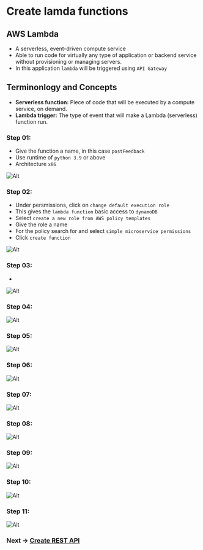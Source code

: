 # Create lamda functions

## AWS Lambda
- A serverless, event-driven compute service
- Able to run code for virtually any type of application or backend service without provisioning or managing servers.
- In this application `lambda` will be triggered using `API Gateway` 

## Terminonlogy and Concepts
- **Serverless function:** Piece of code that will be executed by a compute service, on demand.
- **Lambda trigger:** The type of event that will make a Lambda (serverless) function run. 

### Step 01:
- Give the function a name, in this case `postFeedback`
- Use runtime of `python 3.9` or above
- Architecture `x86`

![Alt](../img/assets_lambda/lambda01.gif)

### Step 02:
- Under persmissions, click on `change default execution role`
- This gives the `lambda function` basic access to `dynamoDB`
- Select `create a new role from AWS policy templates`
- Give the role a name
- For the policy search for and select `simple microservice permissions`
- Click `create function`

![Alt](../img/assets_lambda/lambda02.gif)

### Step 03:
- 

![Alt](../img/assets_lambda/lambda03.gif)

### Step 04:
![Alt](../img/assets_lambda/lambda04.gif)

### Step 05:
![Alt](../img/assets_lambda/lambda05.gif)

### Step 06:
![Alt](../img/assets_lambda/lambda06.gif)

### Step 07:
![Alt](../img/assets_lambda/lambda07.gif)

### Step 08:
![Alt](../img/assets_lambda/lambda08.gif)

### Step 09:
![Alt](../img/assets_lambda/lambda09.gif)

### Step 10:
![Alt](../img/assets_lambda/lambda10.gif)

### Step 11:
![Alt](../img/assets_lambda/lambda11.gif)



### Next -> [Create REST API][2.3]
[2.3]: <createRestAPI.md>
